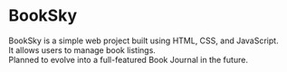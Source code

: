 # BookSky

BookSky is a simple web project built using HTML, CSS, and JavaScript.  
It allows users to manage book listings.  
Planned to evolve into a full-featured Book Journal in the future.
